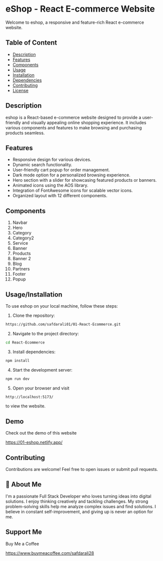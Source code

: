 
# eShop - React E-commerce Website

Welcome to eshop, a responsive and feature-rich React e-commerce website.

    
## Table of Content

- [Description](#description)
- [Features](#features)
- [Components](#components)
- [Usage](#usage)
- [Installation](#installation)
- [Dependencies](#dependencies)
- [Contributing](#contributing)
- [License](#license)
## Description

eshop is a React-based e-commerce website designed to provide a user-friendly and visually appealing online shopping experience. It includes various components and features to make browsing and purchasing products seamless.
## Features

- Responsive design for various devices.
- Dynamic search functionality.
- User-friendly cart popup for order management.
- Dark mode option for a personalized browsing experience.
- Hero section with a slider for showcasing featured products or banners.
- Animated icons using the AOS library.
- Integration of FontAwesome icons for scalable vector icons.
- Organized layout with 12 different components.


## Components

1. Navbar
2. Hero
3. Category
4. Category2
5. Service
6. Banner
7. Products
8. Banner 2
9. Blog
10. Partners
11. Footer
12. Popup
## Usage/Installation

To use eshop on your local machine, follow these steps:

1. Clone the repository:

```bash
https://github.com/safdarali01/01-React-Ecommerce.git
```

2. Navigate to the project directory:

```bash
cd React-Ecommerce
```

3. Install dependencies:

```bash
npm install
```

4. Start the development server:

```bash
npm run dev
```

5. Open your browser and visit 

```bash
http://localhost:5173/
```

to view the website.
## Demo

Check out the demo of this website
 
https://01-eshop.netlify.app/


## Contributing

Contributions are welcome! Feel free to open issues or submit pull requests.

## 🚀 About Me
I'm a passionate Full Stack Developer who loves turning ideas into digital solutions. I enjoy thinking creatively and tackling challenges. My strong problem-solving skills help me analyze complex issues and find solutions. I believe in constant self-improvement, and giving up is never an option for me.


## Support Me

Buy Me a Coffee

https://www.buymeacoffee.com/safdarali28